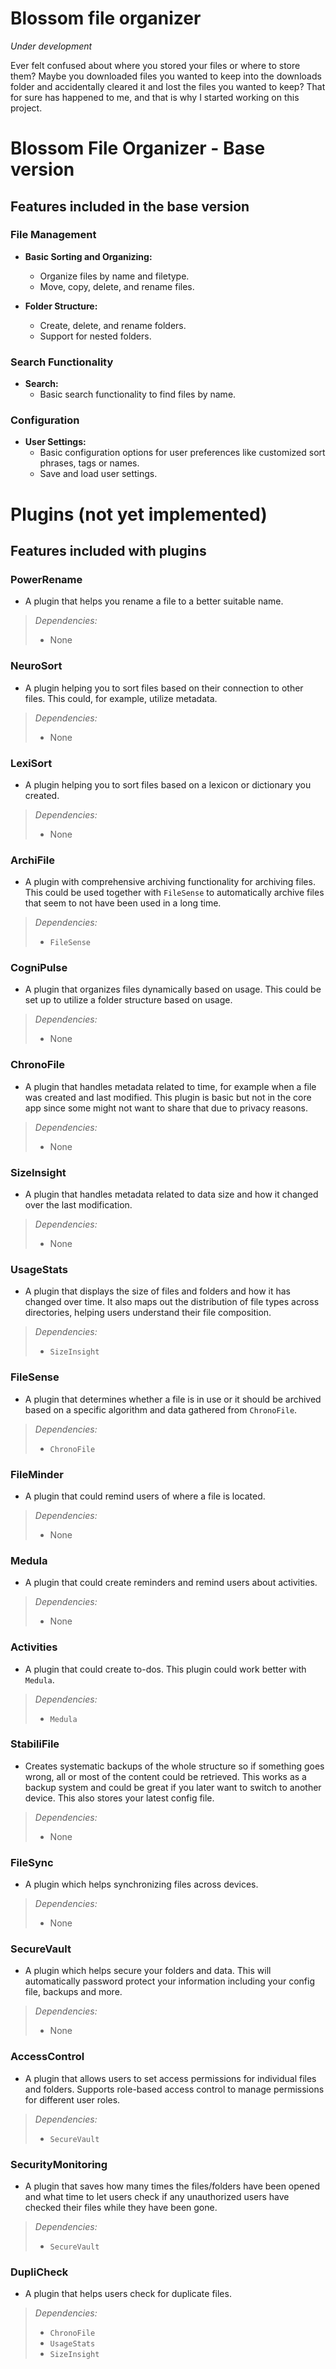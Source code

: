 # Blossom file organizer

_Under development_

Ever felt confused about where you stored your files or where to store them? Maybe you downloaded files you wanted to keep into the downloads folder and accidentally cleared it and lost the files you wanted to keep? That for sure has happened to me, and that is why I started working on this project.

# Blossom File Organizer - Base version

## Features included in the base version

### File Management

- **Basic Sorting and Organizing:**

  - Organize files by name and filetype.
  - Move, copy, delete, and rename files.

- **Folder Structure:**
  - Create, delete, and rename folders.
  - Support for nested folders.

### Search Functionality

- **Search:**
  - Basic search functionality to find files by name.

### Configuration

- **User Settings:**
  - Basic configuration options for user preferences like customized sort phrases, tags or names.
  - Save and load user settings.

# Plugins (not yet implemented)

## Features included with plugins

### PowerRename

- A plugin that helps you rename a file to a better suitable name.

> _Dependencies:_
>
> - None

### NeuroSort

- A plugin helping you to sort files based on their connection to other files. This could, for example, utilize metadata.

> _Dependencies:_
>
> - None

### LexiSort

- A plugin helping you to sort files based on a lexicon or dictionary you created.

> _Dependencies:_
>
> - None

### ArchiFile

- A plugin with comprehensive archiving functionality for archiving files. This could be used together with `FileSense` to automatically archive files that seem to not have been used in a long time.

> _Dependencies:_
>
> - `FileSense`

### CogniPulse

- A plugin that organizes files dynamically based on usage. This could be set up to utilize a folder structure based on usage.

> _Dependencies:_
>
> - None

### ChronoFile

- A plugin that handles metadata related to time, for example when a file was created and last modified. This plugin is basic but not in the core app since some might not want to share that due to privacy reasons.

> _Dependencies:_
>
> - None

### SizeInsight

- A plugin that handles metadata related to data size and how it changed over the last modification.

> _Dependencies:_
>
> - None

### UsageStats

- A plugin that displays the size of files and folders and how it has changed over time. It also maps out the distribution of file types across directories, helping users understand their file composition.

> _Dependencies:_
>
> - `SizeInsight`

### FileSense

- A plugin that determines whether a file is in use or it should be archived based on a specific algorithm and data gathered from `ChronoFile`.

> _Dependencies:_
>
> - `ChronoFile`

### FileMinder

- A plugin that could remind users of where a file is located.

> _Dependencies:_
>
> - None

### Medula

- A plugin that could create reminders and remind users about activities.

> _Dependencies:_
>
> - None

### Activities

- A plugin that could create to-dos. This plugin could work better with `Medula`.

> _Dependencies:_
>
> - `Medula`

### StabiliFile

- Creates systematic backups of the whole structure so if something goes wrong, all or most of the content could be retrieved. This works as a backup system and could be great if you later want to switch to another device. This also stores your latest config file.

> _Dependencies:_
>
> - None

### FileSync

- A plugin which helps synchronizing files across devices.

> _Dependencies:_
>
> - None

### SecureVault

- A plugin which helps secure your folders and data. This will automatically password protect your information including your config file, backups and more.

> _Dependencies:_
>
> - None

### AccessControl

- A plugin that allows users to set access permissions for individual files and folders. Supports role-based access control to manage permissions for different user roles.

> _Dependencies:_
>
> - `SecureVault`

### SecurityMonitoring

- A plugin that saves how many times the files/folders have been opened and what time to let users check if any unauthorized users have checked their files while they have been gone.

> _Dependencies:_
>
> - `SecureVault`

### DupliCheck

- A plugin that helps users check for duplicate files.

> _Dependencies:_
>
> - `ChronoFile`
> - `UsageStats`
> - `SizeInsight`
